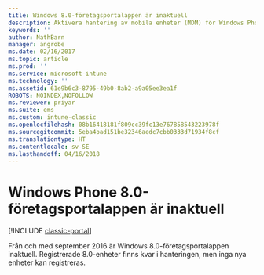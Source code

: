 ```yaml
---
title: Windows 8.0-företagsportalappen är inaktuell
description: Aktivera hantering av mobila enheter (MDM) för Windows Phone 8.0-enheter med Microsoft Intune.
keywords: ''
author: NathBarn
manager: angrobe
ms.date: 02/16/2017
ms.topic: article
ms.prod: ''
ms.service: microsoft-intune
ms.technology: ''
ms.assetid: 61e9b6c3-8795-49b0-8ab2-a9a05ee3ea1f
ROBOTS: NOINDEX,NOFOLLOW
ms.reviewer: priyar
ms.suite: ems
ms.custom: intune-classic
ms.openlocfilehash: 08b16418181f809cc39fc13e767858543223978f
ms.sourcegitcommit: 5eba4bad151be32346aedc7cbb0333d71934f8cf
ms.translationtype: HT
ms.contentlocale: sv-SE
ms.lasthandoff: 04/16/2018
---
```

#  <a name="windows-phone-80-company-portal-app-deprecated"></a>Windows Phone 8.0-företagsportalappen är inaktuell

[!INCLUDE [classic-portal](../includes/classic-portal.md)]

Från och med september 2016 är Windows 8.0-företagsportalappen inaktuell. Registrerade 8.0-enheter finns kvar i hanteringen, men inga nya enheter kan registreras.
